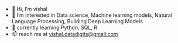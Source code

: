 - 👋 Hi, I’m vishal
- 👀 I’m interested in Data science, Machine learning models, Natural Language Processing, Building Deep Learning Models
- 🌱 currently learning Python, SQL, R 
- 📫 reach me at vishal.datadigits@gmail.com

<!---
vishalsanjeevuni/vishalsanjeevuni is a ✨ special ✨ repository because its `README.md` (this file) appears on your GitHub profile.
You can click the Preview link to take a look at your changes.
--->
